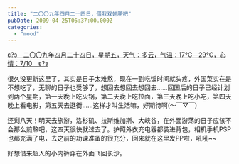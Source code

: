 ```yaml
---
title: "二〇〇九年四月二十四日，借我双翅膀吧"
pubDate: 2009-04-25T06:37:00.000Z
categories: 
  - "mood"
---
```


[ε?з　二〇〇九年四月二十四日，星期五，天气：多云，气温：17℃－29℃，心情：7/10　ε?з](https://www.liuweinan.com)

  

很久没更新这里了，其实是日子太难熬，现在一到吃饭时间就头疼，外国菜实在是不想吃了，无聊的日子也受够了，想回去想回去想回去……回国后的日子已经计划到两个星期，第一天晚上吃火锅，第二天晚上吃拉面，第三天晚上吃小吃，第四天晚上看电影，第五天去逛街……这样才叫生活嘛，好期待啊(～￣▽￣)

还剩八天！明天去旅游，洛杉矶、拉斯维加斯、大峡谷，在外面游荡的日子应该不会那么煎熬吧，这四天很快就过去了。护照外衣充电器都装进背包，相机手机PSP也都充满了电，去之前的功课准备的很充分，回来就在这里发PP啦，吼吼~~

好想借来超人的小内裤穿在外面飞回长沙。
